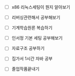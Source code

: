 - [ ] x86 리눅스세팅이 뭔지 알아보기 
- [ ] 리버싱관련해서 공부해보기
- [ ] 기계학습원론 복습하기 
- [ ] 인서정 기본 세팅 공부해보기 
- [ ] 자료구조 공부하기 
- [ ] 집가서 1시간 자바 공부 
- [ ] 졸업작품끝내기 

